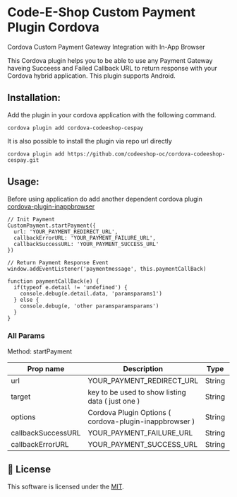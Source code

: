 # Code-E-Shop Custom Payment Plugin Cordova

Cordova Custom Payment Gateway Integration with In-App Browser

This Cordova plugin helps you to be able to use any Payment Gateway haveing Succeess and Failed Callback URL to return response with your Cordova hybrid application. This plugin supports Android.

## Installation:

Add the plugin in your cordova application with the following command.

`cordova plugin add cordova-codeeshop-cespay`

It is also possible to install the plugin via repo url directly

`cordova plugin add https://github.com/codeeshop-oc/cordova-codeeshop-cespay.git`

## Usage:

Before using application do add another dependent cordova plugin 
[cordova-plugin-inappbrowser](https://www.npmjs.com/package/cordova-plugin-inappbrowser)

```
// Init Payment
CustomPayment.startPayment({
  url: 'YOUR_PAYMENT_REDIRECT_URL', 
  callbackErrorURL: 'YOUR_PAYMENT_FAILURE_URL', 
  callbackSuccessURL: 'YOUR_PAYMENT_SUCCESS_URL'
})

// Return Payment Response Event
window.addEventListener('paymentmessage', this.paymentCallBack)

function paymentCallBack(e) {
  if(typeof e.detail != 'undefined') {
    console.debug(e.detail.data, 'paramsparams1')
  } else {
    console.debug(e, 'other paramsparamsparams')
  }
}
```

### All Params

Method: startPayment

| Prop name          | Description                                      | Type    | Values                   | Default      |
| ------------------ | ------------------------------------------------------------------------------------------------------------------------------------------------------------------------------------- | ------- | --------------------- | ------------ |
| url                | YOUR_PAYMENT_REDIRECT_URL                        | String  | -                        | https://pay.gw.zetapay.in/    |
| target             | key to be used to show listing data ( just one ) | String  | -                        | _blank |
| options            | Cordova Plugin Options ( cordova-plugin-inappbrowser ) | String  | [Options](https://github.com/apache/cordova-plugin-inappbrowser#example-1)       | location=no,hidenavigationbuttons=yes,hideurlbar=yes,hardwareback=no,fullscreen=yes        |
| callbackSuccessURL | YOUR_PAYMENT_FAILURE_URL                        | String  | -                | success      |
| callbackErrorURL   | YOUR_PAYMENT_SUCCESS_URL                      | String  | - | failed       |

## 🔖 License

This software is licensed under the [MIT](https://github.com/codeeshop-oc/vue-full-autocomplete/blob/main/LICENSE).
